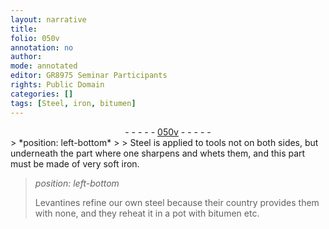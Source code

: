```yaml
---
layout: narrative
title: 
folio: 050v
annotation: no
author:
mode: annotated
editor: GR8975 Seminar Participants
rights: Public Domain
categories: []
tags: [Steel, iron, bitumen]
---
```


 <div class="folio" align="center">- - - - - <a href="http://gallica.bnf.fr/ark:/12148/btv1b10500001g/f106.image" target="_blank">050v</a> - - - - - </div> 
> *position: left-bottom*
> 
> <span class="material">Steel</span> is applied to tools not on both sides, but underneath the part where one sharpens and whets them, and this part must be made of very soft <span class="material">iron</span>.
 
> *position: left-bottom*
> 
> Levantines refine our own steel because their country provides them with none, and they reheat it in a <span class="tool">pot</span> with <span class="material">bitumen</span> etc.
 